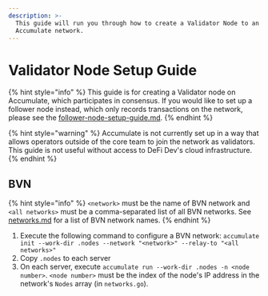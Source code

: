 ```yaml
---
description: >-
  This guide will run you through how to create a Validator Node to an
  Accumulate network.
---
```


# Validator Node Setup Guide

{% hint style="info" %}
This guide is for creating a Validator node on Accumulate, which participates in consensus. If you would like to set up a follower node instead, which only records transactions on the network, please see the [follower-node-setup-guide.md](follower-node-setup-guide.md "mention").
{% endhint %}

{% hint style="warning" %}
Accumulate is not currently set up in a way that allows operators outside of the core team to join the network as validators. This guide is not useful without access to DeFi Dev's cloud infrastructure.
{% endhint %}

## BVN

{% hint style="info" %}
`<network>` must be the name of BVN network and `<all networks>` must be a comma-separated list of all BVN networks. See [networks.md](networks.md "mention") for a list of BVN network names.
{% endhint %}

1. Execute the following command to configure a BVN network: `accumulate init --work-dir .nodes --network "<network>" --relay-to "<all networks>"`
2. Copy `.nodes` to each server
3. On each server, execute `accumulate run --work-dir .nodes -n <node number>`. `<node number>` must be the index of the node's IP address in the network's `Nodes` array (in `networks.go`).
